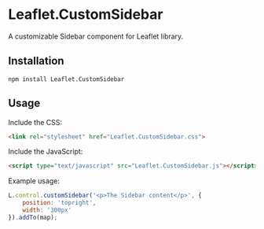 # Leaflet.CustomSidebar

A customizable Sidebar component for Leaflet library.

## Installation

```
npm install Leaflet.CustomSidebar
```

## Usage

Include the CSS:

```html
<link rel="stylesheet" href="Leaflet.CustomSidebar.css">
```


Include the JavaScript:

```html
<script type="text/javascript" src="Leaflet.CustomSidebar.js"></script>
```


Example usage:

```javascript
L.control.customSidebar('<p>The Sidebar content</p>', {
    position: 'topright',
    width: '300px'
}).addTo(map);
```